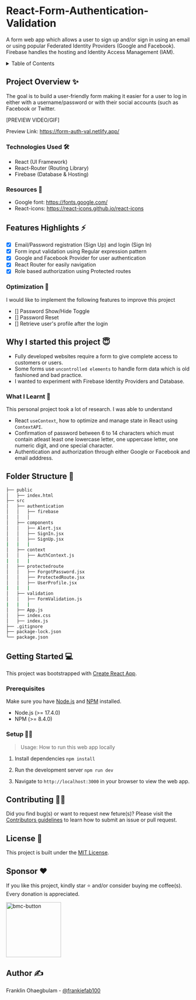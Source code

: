 

# React-Form-Authentication-Validation

A form web app which allows a user to sign up and/or sign in using an email or using popular Federated Identity Providers (Google and Facebook).
Firebase handles the hosting and Identity Access Management (IAM).

<!-- COLLAPSABLE/EXPANDABLE TABLE OF CONTENTS -->
<details>
  <summary>Table of Contents</summary>
  <ol>
    <li>
      <a href="#project-overview">Project Overview</a>
      <ul>
        <li><a href="#technologies-used">Technologies Used</a></li>
        <li><a href="#resources">Resources</a></li>
      </ul>
    </li>
    <li>
      <a href="#feature-highlights">Features Highlights</a>
      <ul>
        <li><a href="#optimization">Optimization</a></li>
      </ul>
    </li>
    <li>
      <a href="#why-i-started-this-project">Why I started this project</a>
      <ul>
        <li><a href="#what-i-learnt">What I learnt</a></li>
      </ul>
    </li>
     <li><a href="#folder-structure">Folder Structure</a></li>
    <li>
      <a href="#getting-started">Getting Started</a>
      <ul>
        <li><a href="#prerequisites">Prerequisites</a></li>
        <li><a href="#setup">Setup</a></li>
      </ul>
    </li>
    <li><a href="#contributing">Contributing</a></li>
    <li><a href="#license">License</a></li>
    <li><a href="#sponsor">Sponsor</a></li>
    <li><a href="#author">Author</a></li>
  </ol>
</details>

## **Project Overview** ✨

The goal is to build a user-friendly form making it easier for a user to log in either with a username/password or with their social accounts (such as Facebook or Twitter.

[PREVIEW VIDEO/GIF]

Preview Link: <https://form-auth-val.netlify.app/>

### **Technologies Used** 🛠

- React (UI Framework)
- React-Router (Routing Library)
- Firebase (Database & Hosting)

### **Resources** 🎨

- Google font: <https://fonts.google.com/>
- React-icons: <https://react-icons.github.io/react-icons>

## **Features Highlights** ⚡

- [x] Email/Password registration (Sign Up) and login (Sign In)
- [x] Form input validation using Regular expression pattern
- [x] Google and Facebook Provider for user authentication
- [x] React Router for easily navigation
- [x] Role based authorization using Protected routes

### Optimization 🚀

I would like to implement the following features to improve this project

- [] Password Show/Hide Toggle
- [] Password Reset
- [] Retrieve user's profile after the login

## Why I started this project 😇

- Fully developed websites require a form to give complete access to customers or users.
- Some forms use `uncontrolled elements` to handle form data which is old fashioned and bad practice.
- I wanted to experiment with Firebase Identity Providers and Database.

### **What I Learnt** 📖

This personal project took a lot of research. I was able to understand 

- React `useContext`, how to optimize and manage state in React using `ContextAPI`.
- Confirmation of password between 6 to 14 characters which must contain atleast least one lowercase letter, one uppercase letter, one numeric digit, and one special character.
- Authentication and authorization through either Google or Facebook and email adddress.

## **Folder Structure** 📁

```bash
├── public
│   ├── index.html
├── src
│   ├── authentication
│   │   ├── firebase
│   │   │   
│   ├── components
│   │   ├── Alert.jsx
│   │   ├── SignIn.jsx
│   │   ├── SignUp.jsx
|   |   |
│   ├── context
│   │   ├── AuthContext.js 
|   |   |
│   ├── protectedroute
│   │   ├── ForgotPassword.jsx   
│   │   ├── ProtectedRoute.jsx
│   │   ├── UserProfile.jsx  
|   |   |
│   ├── validation
│   │   ├── FormValidation.js 
|   |   |
│   ├── App.js
│   ├── index.css
│   ├── index.js
├── .gitignore
├── package-lock.json
└── package.json
```

## **Getting Started** 💻

This project was bootstrapped with [Create React App](https://github.com/facebook/create-react-app).

### **Prerequisites**

Make sure you have [Node.js](https://nodejs.org/) and [NPM](https://www.npmjs.com/) installed.

- Node.js (>= 17.4.0)
- NPM (>= 8.4.0)

### **Setup** 👨‍💻

> Usage: How to run this web app locally

1. Install dependencies
```npm install```

2. Run the development server
```npm run dev```

3. Navigate to `http://localhost:3000` in your browser to view the web app.

## **Contributing** 🤝🏾

Did you find bug(s) or want to request new feture(s)? Please visit the [Contributors guidelines](/CONTRIBUTING.md) to learn how to submit an issue or pull request.

## **License** 🔐

This project is built under the [MIT License](./MIT-License).

## **Sponsor** ❤

If you like this project, kindly star ⭐ and/or consider buying me coffee(s). Every donation is appreciated.

  <a href="https://www.buymeacoffee.com/frankiefab100">
    <img width="150px" alt="bmc-button" src="https://user-images.githubusercontent.com/62628408/127788747-8850d386-fc61-4fff-b18f-8c5ee597be34.png">
  </a>

## **Author** ✍

Franklin Ohaegbulam - [@frankiefab100](https://twitter.com/frankiefab100)
